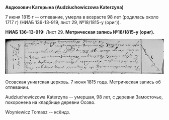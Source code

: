 **Авдюхович Катерына (Audziuchowiczowa Katerzyna)**

7 июня 1815 г -- отпевание, умерла в возрасте 98 лет (родилась около
1717 г) (НИАБ 136-13-919, лист 29, №18/1815-у (ориг)).

**НИАБ 136-13-919:** Лист 29. **Метрическая запись №18/1815-у (ориг).**

![](./media/fbf770688165e06fd35d7063b20a2835a0f4710a.png)

Осовская униатская церковь. 7 июня 1815 года. Метрическая запись об
отпевании.

Audziuchowiczowa Katerzyna -- умершая, 98 лет, с деревни Замосточье,
похоронена на кладбище деревни Осово.

Woyniewicz Tomasz -- ксёндз.
